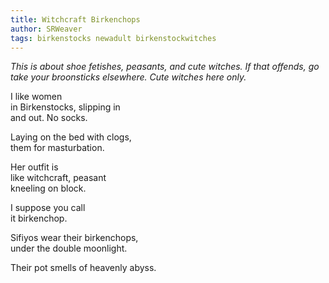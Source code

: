 ```yaml
---
title: Witchcraft Birkenchops
author: SRWeaver
tags: birkenstocks newadult birkenstockwitches
---
```

<i>This is about shoe fetishes, peasants, and cute witches. If that offends, go take your broonsticks elsewhere. Cute witches here only.</i>

I like women<br />
in Birkenstocks, slipping in<br />
and out. No socks.<br />

Laying on the bed with clogs,<br />
them for masturbation.<br />

Her outfit is<br />
like witchcraft, peasant<br />
kneeling on block.<br />

I suppose you call<br />
it birkenchop.<br />

Sifiyos wear their birkenchops,<br />
under the double moonlight.<br />

Their pot smells of heavenly abyss.
